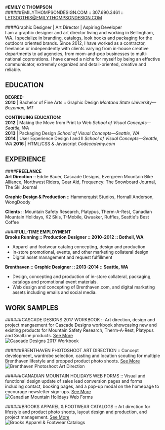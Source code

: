 #**EMILY C THOMPSON**   
######EMILYTHOMPSONDESIGN.COM :: 307.690.3461 :: LETSDOTHIS@EMILYTHOMPSONDESIGN.COM

####Graphic Designer | Art Director | Aspiring Developer  
I am a graphic designer and art director living and working in Bellingham, WA. I specialize in branding, catalogs, look books and packaging for the outdoors oriented brands. Since 2012, I have worked as a contractor, freelance or independently with clients varying from in-house creative departments to ad agencies, from mom-and-pop businesses to multi-national coprorations. I have carved a niche for myself by being an effective communicator, extremely organized and detail-oriented, creative and reliable.   

**EDUCATION** 
-------------
**DEGREE:**  
**2010** | Bachelor of Fine Arts :: Graphic Design
_Montana State University—Bozeman, MT_

**CONTINUING EDUCATION:**  
**2012** | Making the Move from Print to Web
_School of Visual Concepts—Seattle, WA_  
**2013** | Packaging Design
_School of Visual Concepts—Seattle, WA_  
**2014** | User Experience Design I and II
_School of Visual Concepts—Seattle, WA_
**2016** | HTML/CSS & Javascript
_Codecademy.com_

**EXPERIENCE**
--------------
####**FREELANCE**  
**Art Direction** :: Eddie Bauer, Cascade Designs, Evergreen Mountain Bike Alliance, Northwest Riders, Gear Aid, Frequency: The Snowboard Journal, The Ski Journal  

**Graphic Design & Production** :: Hammerquist Studios, Hornall Anderson, WongDoody  

**Clients** :: Mountain Safety Research, Platypus, Therm-A-Rest, Canadian Mountain Holidays, K2 Skis, T-Mobile, Qwuaker, Ruffles, Seattle's Best Coffee

####**FULL-TIME EMPLOYMENT**  
**Brooks Running :: Production Designer :: 2010-2012 :: Bothell, WA**
* Apparel and footwear catalog concepting, design and production  
* In-store promotional, events, and other marketing collateral design  
* Digital asset management and request fulfillment   

**Brenthaven :: Graphic Designer :: 2013-2014 :: Seattle, WA**
* Design, concepting and production of in-store collateral, packaging, catalogs and promotional event materials. 
* Web design and concepting of Brenthaven.com, and digital marketing assets including emails and social media.

**WORK SAMPLES**
----------------
######CASCADE DESIGNS 2017 WORKBOOK :: Art direction, design and project mangaement for Cascade Designs workbook showcasing new and existing products for Mountain Safety Research, Therm-A-Rest, Platypus and SealLine products. [See More](http://emilythompsondesign.com/cascade-designs-2017-workbook)  
![Cascade Designs 2017 Workbook](https://mir-s3-cdn-cf.behance.net/project_modules/max_1200/a818cc37453195.5754cf94cbc04.jpg)    

######BRENTHAVEN PHOTOSHOOT ART DIRECTION :: Concept development, wardrobe selection, casting and location scouting for multiple Brenthaven lifestyle and propped product photo shoots. [See More](http://emilythompsondesign.com/brenthaven-photography-art-direction)  
![Brenthaven Photoshoot Art Direction](https://mir-s3-cdn-cf.behance.net/project_modules/max_1200/c11f1f21138641.562fc2101cc87.jpg)  

######CANADIAN MOUNTAIN HOLIDAYS WEB FORMS :: Visual and functional design update of sales lead conversion pages and forms including contact, booking pages, and a pop-up modal on the homepage to encourage newsletter sign-ups. [See More](http://emilythompsondesign.com/canadian-mountain-holidays-web-forms)  
![Canadian Mountain Holidays Web Forms](https://mir-s3-cdn-cf.behance.net/project_modules/max_1200/e265b221138111.562fc1ebf2905.jpg)   

######BROOKS APPAREL & FOOTWEAR CATALOGS :: Art direction for lifestyle and product photo shoots, layout design and production, and project management. [See More](http://emilythompsondesign.com/brooks-apparel-and-footwear-catalogs)  
![Brooks Apparel & Footwear Catalogs](https://mir-s3-cdn-cf.behance.net/project_modules/max_1200/a2acb010035137.560de69fbe46f.jpg)  
